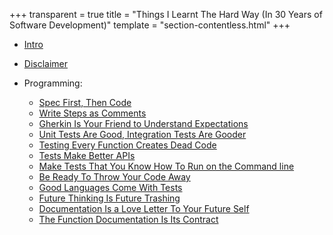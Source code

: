+++
transparent = true
title = "Things I Learnt The Hard Way (In 30 Years of Software Development)"
template = "section-contentless.html"
+++

* [Intro](intro)
* [Disclaimer](disclaimer)

* Programming:
	* [Spec First, Then Code](spec-first)
	* [Write Steps as Comments](steps-as-comments)
	* [Gherkin Is Your Friend to Understand Expectations](gherkin)
	* [Unit Tests Are Good, Integration Tests Are Gooder](integration-tests)
	* [Testing Every Function Creates Dead Code](tests-dead-code)
	* [Tests Make Better APIs](tests-apis)
	* [Make Tests That You Know How To Run on the Command line](tests-in-the-command-line)
	* [Be Ready To Throw Your Code Away](throw-away)
	* [Good Languages Come With Tests](languages-tests)
	* [Future Thinking Is Future Trashing](future-trashing)
	* [Documentation Is a Love Letter To Your Future Self](document-it)
	* [The Function Documentation Is Its Contract](document-is-contract)
